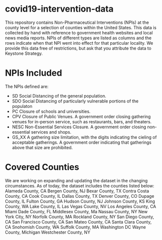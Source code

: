 # covid19-intervention-data
This repository contains Non-Pharmaceutical Interventions (NPIs) at the county level for a selection of counties within the United States. This data is collected by hand with reference to government health websites and local news media reports. NPIs of different types are listed as columns and the rows indicate when that NPI went into effect for that particular locality. We provide this data free of restrictions, but ask that you attribute the data to Keystone Strategy.

# NPIs Included
The NPIs defined are:
- SD
  Social Distancing of the general population.
- SDO
  Social Distancing of particularly vulnerable portions of the populaton
- PC
  Closure of schools and universities.
- CPV
  Closure of Public Venues. A government order closing gathering venues for in-person service, such as restaurants, bars, and theaters. 
- NESC
  Non-Essential Services Closure. A government order closing non-essential services and shops.
- GS_XX
  A gathering size limitation, with the digits indicating the cieling of acceptable gatherings. A government order indicating that gatherings above that size are prohibited.


# Covered Counties
We are working on expanding and updating the dataset in the changing circumstances. As of today, the dataset includes the counties listed below: 
Alameda County, CA
Bergen County, NJ
Bexar County, TX
Contra Costa County, CA
Cook County, IL
Dallas County, TX
Denver County, CO
Dupage County, IL
Fulton County, GA
Hudson County, NJ
Johnson County, KS
King County, WA
Lake County, IL
Las Vegas County, NV
Los Angeles County, CA
Miami Dade County, FL
Middlesex County, Ma
Nassau County, NY
New York City, NY
Norfolk County, MA
Rockland County, NY
San Diego County, CA
San Francisco County, CA
San Mateo County, CA
Santa Clara County, CA
Snohomish County, WA
Suffolk County, MA
Washington DC
Wayne County, Michigan
Westchester County, NY

